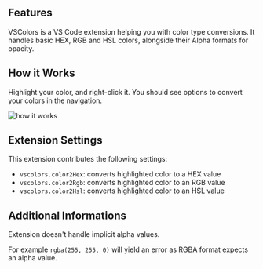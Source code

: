 ## Features

VSColors is a VS Code extension helping you with color type conversions. It handles basic HEX, RGB and HSL colors, alongside their Alpha formats for opacity.

## How it Works

Highlight your color, and right-click it. You should see options to convert your colors in the navigation.

![how it works](https://media.giphy.com/media/5s8vrQ3IiZMvDAZNYk/giphy.gif)

## Extension Settings

This extension contributes the following settings:

- `vscolors.color2Hex`: converts highlighted color to a HEX value
- `vscolors.color2Rgb`: converts highlighted color to an RGB value
- `vscolors.color2Hsl`: converts highlighted color to an HSL value

## Additional Informations

Extension doesn't handle implicit alpha values.

For example `rgba(255, 255, 0)` will yield an error as RGBA format expects an alpha value.
